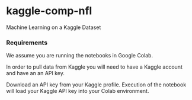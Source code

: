 # kaggle-comp-nfl
Machine Learning on a Kaggle Dataset

### Requirements

We assume you are running the notebooks in Google Colab.

In order to pull data from Kaggle you will need to have a Kaggle account and have an an API key.

Download an API key from your Kaggle profile. Execution of the notebook will load your Kaggle API key into your Colab environment.